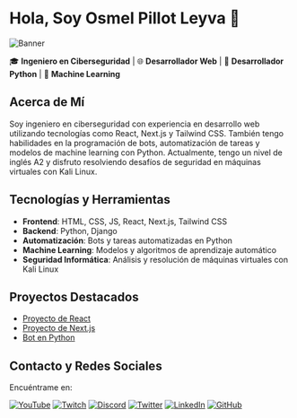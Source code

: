 # Hola, Soy Osmel Pillot Leyva 👋

![Banner](https://your-banner-url.com)

🎓 **Ingeniero en Ciberseguridad** | 🌐 **Desarrollador Web** | 🐍 **Desarrollador Python** | 🎯 **Machine Learning**

## Acerca de Mí

Soy ingeniero en ciberseguridad con experiencia en desarrollo web utilizando tecnologías como React, Next.js y Tailwind CSS. También tengo habilidades en la programación de bots, automatización de tareas y modelos de machine learning con Python. Actualmente, tengo un nivel de inglés A2 y disfruto resolviendo desafíos de seguridad en máquinas virtuales con Kali Linux.

## Tecnologías y Herramientas

- **Frontend**: HTML, CSS, JS, React, Next.js, Tailwind CSS 
- **Backend**: Python, Django
- **Automatización**: Bots y tareas automatizadas en Python
- **Machine Learning**: Modelos y algoritmos de aprendizaje automático
- **Seguridad Informática**: Análisis y resolución de máquinas virtuales con Kali Linux

## Proyectos Destacados

- [Proyecto de React](https://github.com/osmelpillotleyva/proyecto-react)
- [Proyecto de Next.js](https://github.com/osmelpillotleyva/proyecto-nextjs)
- [Bot en Python](https://github.com/osmelpillotleyva/bot-python)

## Contacto y Redes Sociales

Encuéntrame  en:

[![YouTube](https://img.shields.io/badge/YouTube-Channel-red)](https://www.youtube.com/channel/yourchannel)
[![Twitch](https://img.shields.io/badge/Twitch-Channel-purple)](https://www.twitch.tv/yourchannel)
[![Discord](https://img.shields.io/badge/Discord-Community-blue)](https://discord.gg/yourdiscord)
[![Twitter](https://img.shields.io/badge/Twitter-@yourhandle-blue)](https://twitter.com/yourhandle)
[![LinkedIn](https://img.shields.io/badge/LinkedIn-Profile-blue)](https://www.linkedin.com/in/yourprofile)
[![GitHub](https://img.shields.io/badge/GitHub-@yourhandle-black)](https://github.com/yourhandle)
